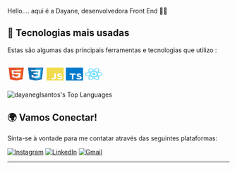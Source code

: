 Hello.... aqui é a Dayane, desenvolvedora Front End 👋🏻

## 🚀 Tecnologias mais usadas

Estas são algumas das principais ferramentas e tecnologias que utilizo :

<div style="display: inline_block"><br>
  <img align="center" height="30" width="40" src="https://raw.githubusercontent.com/devicons/devicon/master/icons/html5/html5-original.svg">
  <img align="center" height="30" width="40" src="https://raw.githubusercontent.com/devicons/devicon/master/icons/css3/css3-original.svg">
  <img align="center" height="30" width="40" src="https://raw.githubusercontent.com/devicons/devicon/master/icons/javascript/javascript-plain.svg">
  <img align="center" height="30" width="40" src="https://raw.githubusercontent.com/devicons/devicon/master/icons/typescript/typescript-plain.svg">
  <img align="center" height="30" width="40" src="https://raw.githubusercontent.com/devicons/devicon/master/icons/react/react-original.svg">
</div>

###

![dayaneglsantos's Top Languages](https://github-readme-stats.vercel.app/api/top-langs/?username=dayaneglsantos&theme=omni&show_icons=true&hide_border=false&layout=compact)

## 🌍 Vamos Conectar!

Sinta-se à vontade para me contatar através das seguintes plataformas:

[![Instagram](https://img.shields.io/badge/-Instagram-E4405F?style=flat-square&logo=instagram&logoColor=white)](https://www.instagram.com/dayaneglsantos)
[![LinkedIn](https://img.shields.io/badge/-LinkedIn-0077B5?style=flat-square&logo=linkedin&logoColor=white)](https://www.linkedin.com/in/dayaneglsantos)
[![Gmail](https://img.shields.io/badge/-Gmail-%23333?style=flat-square&logo=gmail&logoColor=white)](mailto:dayaneglsantos@gmail.com)

---



